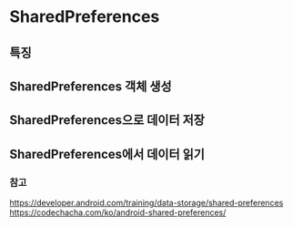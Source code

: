 # SharedPreferences

## 특징

## SharedPreferences 객체 생성

## SharedPreferences으로 데이터 저장

## SharedPreferences에서 데이터 읽기

### 참고
https://developer.android.com/training/data-storage/shared-preferences   
https://codechacha.com/ko/android-shared-preferences/   

